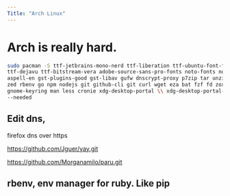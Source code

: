 ```yaml
---
Title: "Arch Linux"
---
```


# Arch is really hard.

```bash
sudo pacman -S ttf-jetbrains-mono-nerd ttf-liberation ttf-ubuntu-font-family ttf-anonymous-pro \\
ttf-dejavu ttf-bitstream-vera adobe-source-sans-pro-fonts noto-fonts noto-fonts-cjk hunspell-en_US \\
aspell-en gst-plugins-good gst-libav gufw dnscrypt-proxy p7zip tar unzip xdg-user-dirs clang cmake \\
zed rbenv go npm nodejs git github-cli git curl wget eza bat fzf fd zoxide vim micro btop base-devel bash-completion \\
gnome-keyring man less cronie xdg-desktop-portal \\ xdg-desktop-portal-gtk freetype2 fontconfig pkg-config make libxcb libxkbcommon python pkgfile
--needed
```

## Edit dns,
firefox dns over https

https://github.com/Jguer/yay.git

https://github.com/Morganamilo/paru.git


## rbenv, env manager for ruby. Like pip

